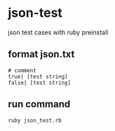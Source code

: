 # json-test

json test cases
with ruby preinstall

## format json.txt
    # comment
    true| [test string]
    false| [test string]

## run command
    ruby json_test.rb
